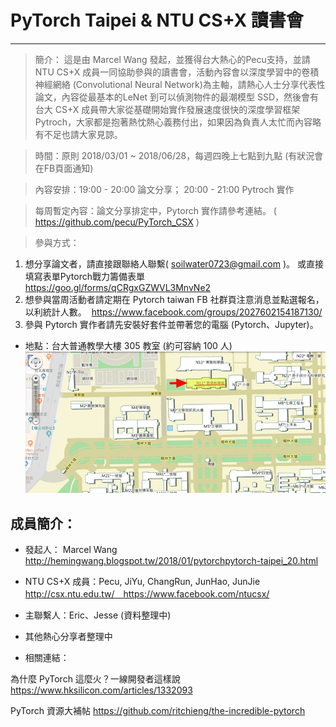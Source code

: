 # PyTorch Taipei & NTU CS+X 讀書會
- - -

> 簡介：
這是由 Marcel Wang 發起，並獲得台大熱心的Pecu支持，並請 NTU CS+X 成員一同協助參與的讀書會，活動內容會以深度學習中的卷積神經網絡
(Convolutional Neural Network)為主軸，請熱心人士分享代表性論文，內容從最基本的LeNet 到可以偵測物件的最潮模型 SSD，然後會有台大 
CS+X 成員帶大家從基礎開始實作發展速度很快的深度學習框架 Pytroch，大家都是抱著熱忱熱心義務付出，如果因為負責人太忙而內容略有不足也請大家見諒。

> 時間：原則 2018/03/01 ~ 2018/06/28，每週四晚上七點到九點 (有狀況會在FB頁面通知)

> 內容安排：19:00 - 20:00 論文分享； 20:00 - 21:00 Pytroch 實作

> 每周暫定內容：論文分享排定中，Pytorch 實作請參考連結。
( https://github.com/pecu/PyTorch_CSX )

> 參與方式：
1. 想分享論文者，請直接跟聯絡人聯繫( soilwater0723@gmail.com )。
或直接填寫表單Pytorch戰力籌備表單 https://goo.gl/forms/qCRgxGZWVL3MnvNe2
2. 想參與當周活動者請定期在 Pytorch taiwan FB 社群頁注意消息並點選報名，以利統計人數。  https://www.facebook.com/groups/2027602154187130/ 
3. 參與 Pytorch 實作者請先安裝好套件並帶著您的電腦 (Pytorch、Jupyter)。

* 地點：台大普通教學大樓 305 教室 (約可容納 100 人)
![image](https://github.com/d06521005/Pytorch_Taipei/blob/master/%E4%BD%8D%E7%BD%AE.jpg)

## 成員簡介：
* 發起人： Marcel Wang http://hemingwang.blogspot.tw/2018/01/pytorchpytorch-taipei_20.html

* NTU CS+X 成員：Pecu, JiYu, ChangRun, JunHao, JunJie http://csx.ntu.edu.tw/　https://www.facebook.com/ntucsx/

* 主聯繫人：Eric、Jesse (資料整理中)

* 其他熱心分享者整理中

* 相關連結：

為什麼 PyTorch 這麼火？一線開發者這樣說
https://www.hksilicon.com/articles/1332093

PyTorch 資源大補帖
https://github.com/ritchieng/the-incredible-pytorch
